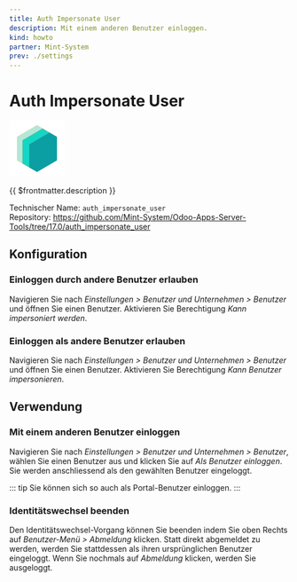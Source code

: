 ```yaml
---
title: Auth Impersonate User
description: Mit einem anderen Benutzer einloggen.
kind: howto
partner: Mint-System
prev: ./settings
---
```

# Auth Impersonate User
![icon_oms_box](attachments/icons_odoo_mint_system.png)

{{ $frontmatter.description }}

Technischer Name: `auth_impersonate_user`\
Repository: <https://github.com/Mint-System/Odoo-Apps-Server-Tools/tree/17.0/auth_impersonate_user>

## Konfiguration

### Einloggen durch andere Benutzer erlauben

Navigieren Sie nach *Einstellungen > Benutzer und Unternehmen > Benutzer* und öffnen Sie einen Benutzer. Aktivieren Sie Berechtigung *Kann impersoniert werden*.

### Einloggen als andere Benutzer erlauben

Navigieren Sie nach *Einstellungen > Benutzer und Unternehmen > Benutzer* und öffnen Sie einen Benutzer. Aktivieren Sie Berechtigung *Kann Benutzer impersonieren*.

## Verwendung

### Mit einem anderen Benutzer einloggen

Navigieren Sie nach *Einstellungen > Benutzer und Unternehmen > Benutzer*, wählen Sie einen Benutzer aus und klicken Sie auf *Als Benutzer einloggen*. Sie werden anschliessend als den gewählten Benutzer eingeloggt.

::: tip
Sie können sich so auch als Portal-Benutzer einloggen.
:::

### Identitätswechsel beenden

Den Identitätswechsel-Vorgang können Sie beenden indem Sie oben Rechts auf *Benutzer-Menü > Abmeldung* klicken. Statt direkt abgemeldet zu werden, werden Sie stattdessen als ihren ursprünglichen Benutzer eingeloggt. Wenn Sie nochmals auf *Abmeldung* klicken, werden Sie ausgeloggt.
